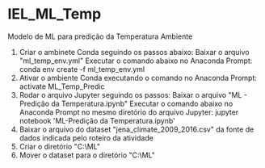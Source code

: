 # IEL_ML_Temp
Modelo de ML para predição da Temperatura Ambiente


1. Criar o ambinete Conda seguindo os passos abaixo:
    Baixar o arquivo "ml_temp_env.yml"
    Executar o comando abaixo no Anaconda Prompt:
        conda env create -f ml_temp_env.yml
2. Ativar o ambiente Conda executando o comando no Anaconda Prompt:
        activate ML_Temp_Predic
3. Rodar o arquivo Jupyter seguindo os passos:
    Baixar o arquivo "ML - Predição da Temperatura.ipynb"
    Executar o comando abaixo no Anaconda Prompt no mesmo diretório do arquivo Jupyter:
      jupyter notebook 'ML-Predição da Temperatura.ipynb'
4. Baixar o arquivo do dataset "jena_climate_2009_2016.csv" da fonte de dados indicada pelo roteiro da atividade
5. Criar o diretório "C:\ML\"
6. Mover o dataset para o diretório "C:\ML\"
